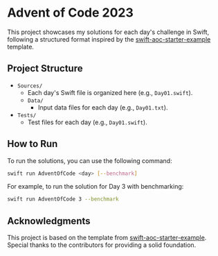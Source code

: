 # Advent of Code 2023

This project showcases my solutions for each day's challenge in Swift, following a structured format inspired by the [swift-aoc-starter-example](https://github.com/apple/swift-aoc-starter-example) template.

## Project Structure

- `Sources/` 
  - Each day's Swift file is organized here (e.g., `Day01.swift`).
  - `Data/` 
    - Input data files for each day (e.g., `Day01.txt`).
- `Tests/` 
  - Test files for each day (e.g., `Day01.swift`).

## How to Run

To run the solutions, you can use the following command:

```bash
swift run AdventOfCode <day> [--benchmark]
```

For example, to run the solution for Day 3 with benchmarking:

```bash
swift run AdventOfCode 3 --benchmark
```

## Acknowledgments

This project is based on the template from [swift-aoc-starter-example](https://github.com/apple/swift-aoc-starter-example). Special thanks to the contributors for providing a solid foundation.
